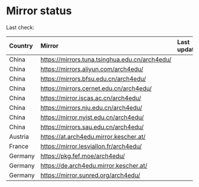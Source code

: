 <script src="./time.js"></script>
# Mirror status
Last check: <script type="text/javascript">localize(1716743851.2771327);</script>

|Country|Mirror|Last update|
|:------|:-----|:----------|
|China|https://mirrors.tuna.tsinghua.edu.cn/arch4edu/|<script type="text/javascript">localize(1716705113);</script>|
|China|https://mirrors.aliyun.com/arch4edu/|<script type="text/javascript">localize(1716705113);</script>|
|China|https://mirrors.bfsu.edu.cn/arch4edu/|<script type="text/javascript">localize(1716705113);</script>|
|China|https://mirrors.cernet.edu.cn/arch4edu/|<script type="text/javascript">localize(1716705113);</script>|
|China|https://mirror.iscas.ac.cn/arch4edu/|<script type="text/javascript">localize(1716705113);</script>|
|China|https://mirrors.nju.edu.cn/arch4edu/|<script type="text/javascript">localize(1716662288);</script>|
|China|https://mirror.nyist.edu.cn/arch4edu/|<script type="text/javascript">localize(1716705113);</script>|
|China|https://mirrors.sau.edu.cn/arch4edu/|<script type="text/javascript">localize(1716705113);</script>|
|Austria|https://at.arch4edu.mirror.kescher.at/|<script type="text/javascript">localize(1716705113);</script>|
|France|https://mirror.lesviallon.fr/arch4edu/|<script type="text/javascript">localize(1716705113);</script>|
|Germany|https://pkg.fef.moe/arch4edu/|<script type="text/javascript">localize(1716705113);</script>|
|Germany|https://de.arch4edu.mirror.kescher.at/|<script type="text/javascript">localize(1716705113);</script>|
|Germany|https://mirror.sunred.org/arch4edu/|<script type="text/javascript">localize(1716705113);</script>|

<script src="./tablefilter/tablefilter.js"></script>
<script src="./table.js"></script>